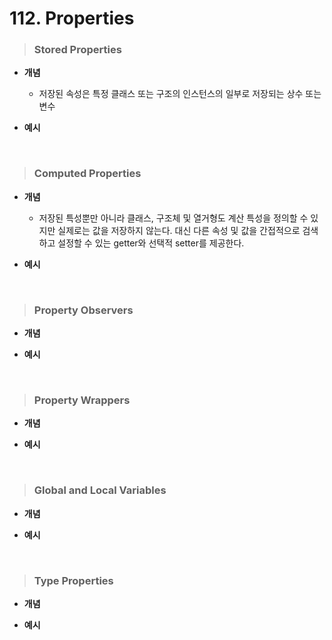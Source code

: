 # 112. Properties

> ### Stored Properties
* **개념**  
    - 저장된 속성은 특정 클래스 또는 구조의 인스턴스의 일부로 저장되는 상수 또는 변수

* **예시**

<br>

> ### Computed Properties
* **개념**  
    - 저장된 특성뿐만 아니라 클래스, 구조체 및 열거형도 계산 특성을 정의할 수 있지만 실제로는 값을 저장하지 않는다. 대신 다른 속성 및 값을 간접적으로 검색하고 설정할 수 있는 getter와 선택적 setter를 제공한다.

* **예시**

<br>

> ### Property Observers
* **개념**

* **예시**

<br>

> ### Property Wrappers
* **개념**

* **예시**
 
<br>

> ### Global and Local Variables
* **개념**

* **예시**
 
<br>

> ### Type Properties
* **개념**

* **예시**

